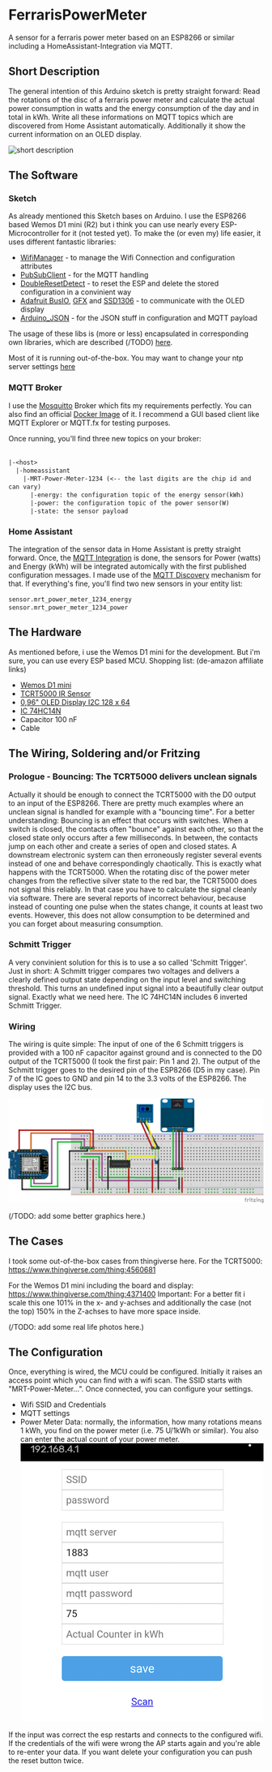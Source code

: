 # FerrarisPowerMeter
A sensor for a ferraris power meter based on an ESP8266 or similar including a HomeAssistant-Integration via MQTT.

## Short Description
The general intention of this Arduino sketch is pretty straight forward: Read the rotations of the disc of a ferraris power meter and calculate the actual power consumption in watts and the energy consumption of the day and in total in kWh. Write all these informations on MQTT topics which are discovered from Home Assistant automatically. Additionally it show the current information on an OLED display.

![short description](https://github.com/mrebbert/FerrarisPowerMeter/blob/master/images/short_description.png?raw=true)

## The Software

### Sketch
As already mentioned this Sketch bases on Arduino. I use the ESP8266 based Wemos D1 mini (R2) but i think you can use nearly every ESP-Microcontroller for it (not tested yet).
To make the (or even my) life easier, it uses different fantastic libraries:
* [WifiManager](https://github.com/tzapu/WiFiManager) - to manage the Wifi Connection and configuration attributes
* [PubSubClient](https://github.com/knolleary/pubsubclient) - for the MQTT handling
* [DoubleResetDetect](https://github.com/jenscski/DoubleResetDetect) - to reset the ESP and delete the stored configuration in a convinient way
* [Adafruit BusIO](https://github.com/adafruit/Adafruit_BusIO), [GFX](https://github.com/adafruit/Adafruit-GFX-Library) and [SSD1306](https://github.com/adafruit/Adafruit_SSD1306) - to communicate with the OLED display
* [Arduino_JSON](https://github.com/arduino-libraries/Arduino_JSON) - for the JSON stuff in configuration and MQTT payload

The usage of these libs is (more or less) encapsulated in corresponding own libraries, which are described (/TODO) [here](lib/README.md).

Most of it is running out-of-the-box. You may want to change your ntp server settings [here](https://github.com/mrebbert/FerrarisPowerMeter/blob/0330429b64ce363cd771c794b9032cdda1af8b55/lib/NTPTime/NTPTime.h#L9)

### MQTT Broker
I use the [Mosquitto](https://mosquitto.org/) Broker which fits my requirements perfectly. You can also find an official [Docker Image](https://hub.docker.com/_/eclipse-mosquitto) of it.
I recommend a GUI based client like MQTT Explorer or MQTT.fx for testing purposes.

Once running, you'll find three new topics on your broker:
```

|-<host>
  |-homeassistant
    |-MRT-Power-Meter-1234 (<-- the last digits are the chip id and can vary)
      |-energy: the configuration topic of the energy sensor(kWh)
      |-power: the configuration topic of the power sensor(W)
      |-state: the sensor payload
```
### Home Assistant
The integration of the sensor data in Home Assistant is pretty straight forward. Once, the [MQTT Integration](https://www.home-assistant.io/integrations/mqtt/) is done, the sensors for Power (watts) and Energy (kWh) will be integrated automically with the first published configuration messages. I made use of the [MQTT Discovery](https://www.home-assistant.io/docs/mqtt/discovery/) mechanism for that.
If everything's fine, you'll find two new sensors in your entity list:
```
sensor.mrt_power_meter_1234_energy
sensor.mrt_power_meter_1234_power
```
## The Hardware
As mentioned before, i use the Wemos D1 mini for the development. But i'm sure, you can use every ESP based MCU.
Shopping list: (de-amazon affiliate links)
* [Wemos D1 mini](https://amzn.to/3byhRtT)
* [TCRT5000 IR Sensor](https://amzn.to/3rDFhUo)
* [0,96" OLED Display I2C 128 x 64](https://amzn.to/2PUW1sj)
* [IC 74HC14N](https://amzn.to/3vcr033)
* Capacitor 100 nF
* Cable

## The Wiring, Soldering and/or Fritzing

### Prologue - Bouncing: The TCRT5000 delivers unclean signals
Actually it should be enough to connect the TCRT5000 with the D0 output to an input of the ESP8266. There are pretty much examples where an unclean signal is handled for example with a "bouncing time".
For a better understanding: Bouncing is an effect that occurs with switches. When a switch is closed, the contacts often "bounce" against each other, so that the closed state only occurs after a few milliseconds. In between, the contacts jump on each other and create a series of open and closed states. A downstream electronic system can then erroneously register several events instead of one and behave correspondingly chaotically.
This is exactly what happens with the TCRT5000. When the rotating disc of the power meter changes from the reflective silver state to the red bar, the TCRT5000 does not signal this reliably. In that case you have to calculate the signal cleanly via software. There are several reports of incorrect behaviour, because instead of counting one pulse when the states change, it counts at least two events. However, this does not allow consumption to be determined and you can forget about measuring consumption.
### Schmitt Trigger
A very convinient solution for this is to use a so called 'Schmitt Trigger'. Just in short: A Schmitt trigger compares two voltages and delivers a clearly defined output state depending on the input level and switching threshold. This turns an undefined input signal into a beautifully clear output signal. Exactly what we need here. The IC 74HC14N includes 6 inverted Schmitt Trigger.

### Wiring
The wiring is quite simple: The input of one of the 6 Schmitt triggers is provided with a 100 nF capacitor against ground and is connected to the D0 output of the TCRT5000 (I took the first pair: Pin 1 and 2). The output of the Schmitt trigger goes to the desired pin of the ESP8266 (D5 in my case). Pin 7 of the IC goes to GND and pin 14 to the 3.3 volts of the ESP8266. The display uses the I2C bus.

![Fritzing](images/Ferrarissensor_Steckplatine.png)

(/TODO: add some better graphics here.)

## The Cases
I took some out-of-the-box cases from thingiverse here.
For the TCRT5000: https://www.thingiverse.com/thing:4560681

For the Wemos D1 mini including the board and display: https://www.thingiverse.com/thing:4371400
Important: For a better fit i scale this one 101% in the x- and y-achses and additionally the case (not the top) 150% in the Z-achses to have more space inside.

(/TODO: add some real life photos here.)

## The Configuration
Once, everything is wired, the MCU could be configured. Initially it raises an access point which you can find with a wifi scan. The SSID starts with "MRT-Power-Meter...". Once connected, you can configure your settings.
* Wifi SSID and Credentials
* MQTT settings
* Power Meter Data: normally, the information, how many rotations means 1 kWh, you find on the power meter (i.e. 75 U/1kWh or similar). You also can enter the actual count of your power meter.
![configscreen](images/configuration.png)


If the input was correct the esp restarts and connects to the configured wifi. If the credentials of the wifi were wrong the AP starts again and you're able to re-enter your data. 
If you want delete your configuration you can push the reset button twice.
